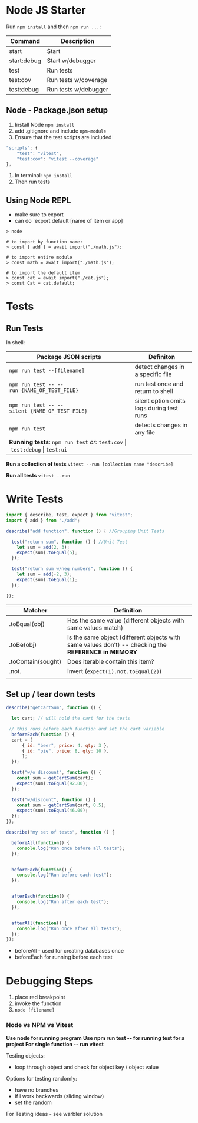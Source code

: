 # Node JS Starter

Run `npm install` and then `npm run ...`:

| Command     | Description          |
|-------------|----------------------|
| start       | Start                |
| start:debug | Start w/debugger     |
| test        | Run tests            |
| test:cov    | Run tests w/coverage |
| test:debug  | Run tests w/debugger |



## Node - Package.json setup 
1. Install Node `npm install`
2. add .gitignore and include `npm-module`
3. Ensure that the test scripts are included
```javascript
"scripts": {
	"test": "vitest",
	"test:cov": "vitest --coverage"
},
```


1. In terminal: `npm install`
2. Then run tests

## Using Node REPL 
- make sure to export 
- can do `export default [name of item or app]
```shell
> node 

# to import by function name: 
> const { add } = await import("./math.js");

# to import entire module 
> const math = await import("./math.js");

# to import the default item 
> const cat = await import("./cat.js");
> const Cat = cat.default;
```


# Tests
## Run Tests

In shell: 

| Package JSON scripts                                                            | Definiton                                 |
| ------------------------------------------------------------------------------- | ----------------------------------------- |
| `npm run test --[filename]`                                                     | detect changes in a specific file         |
| `npm run test -- --run {NAME_OF_TEST_FILE}`                                     | run test once and return to shell         |
| `npm run test -- --silent {NAME_OF_TEST_FILE}`                                  | silent option omits logs during test runs |
| `npm run test`                                                                  | detects changes in any file               |
| **Running tests**: `npm run test` _or:_ `test:cov` \| `test:debug` \| `test:ui` |                                           |


**Run a collection of tests**
`vitest --run [collection name "describe]`

**Run all tests**
`vitest --run `


# Write Tests

```js
import { describe, test, expect } from "vitest";
import { add } from "./add";

describe("add function", function () { //Grouping Unit Tests

  test("return sum", function () { //Unit Test
    let sum = add(2, 3);
    expect(sum).toEqual(5);
  });

  test("return sum w/neg numbers", function () {
    let sum = add(-2, 3);
    expect(sum).toEqual(1);
  });

});
```



| Matcher            | Definition                                                                                                 |
| ------------------ | ---------------------------------------------------------------------------------------------------------- |
| .toEqual(obj)      | Has the same value (different objects with same values match)                                              |
| .toBe(obj)         | Is the same object (different objects with same values don’t) -- checking the **REFERENCE** **in MEMORY**  |
| .toContain(sought) | Does iterable contain this item?                                                                           |
| .not.              | Invert (`expect(1).not.toEqual(2)`)                                                                        |
|                    |                                                                                                            |


## Set up / tear down tests

```js
describe("getCartSum", function () {

  let cart; // will hold the cart for the tests

 // this runs before each function and set the cart variable
  beforeEach(function () {
  cart = [
	  { id: "beer", price: 4, qty: 3 },
	  { id: "pie", price: 8, qty: 10 },
	  ];
  });

  test("w/o discount", function () {
    const sum = getCartSum(cart);
    expect(sum).toEqual(92.00);
  });

  test("w/discount", function () {
    const sum = getCartSum(cart, 0.5);
    expect(sum).toEqual(46.00);
  });
});
```

```javascript
describe("my set of tests", function () {

  beforeAll(function() {
    console.log("Run once before all tests");
  });


  beforeEach(function() {
    console.log("Run before each test");
  });


  afterEach(function() {
    console.log("Run after each test");
  });


  afterAll(function() {
    console.log("Run once after all tests");
  });
});
```


- beforeAll - used for creating databases once
- beforeEach for running before each test

# Debugging Steps
1. place red breakpoint
2. invoke the function
3. `node [filename]`





### Node vs NPM vs Vitest 
**Use node for running program**
**Use npm run test -- for running test for a project**
**For single function -- run vitest** 




Testing objects:
- loop through object and check for object key / object value

Options for testing randomly:
- have no branches
- if i work backwards (sliding window)
- set the random


For Testing ideas - see warbler solution

